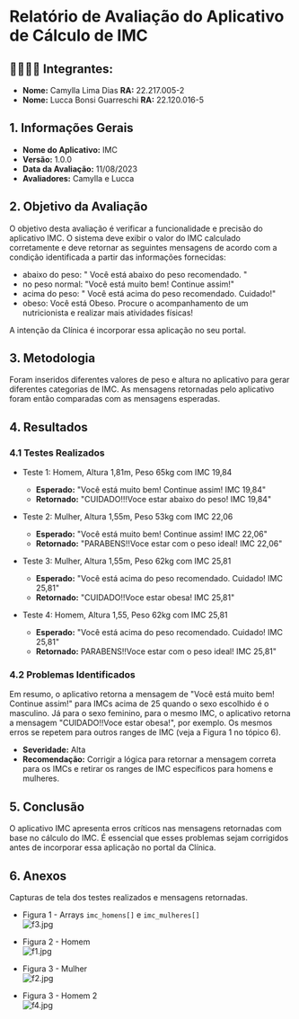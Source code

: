# Relatório de Avaliação do Aplicativo de Cálculo de IMC

## 👩🏻👨🏻 Integrantes:
- **Nome:** Camylla Lima Dias **RA:** 22.217.005-2
- **Nome:** Lucca Bonsi Guarreschi **RA:** 22.120.016-5

## 1. Informações Gerais

- **Nome do Aplicativo:** IMC
- **Versão:** 1.0.0
- **Data da Avaliação:** 11/08/2023
- **Avaliadores:** Camylla e Lucca

## 2. Objetivo da Avaliação

O objetivo desta avaliação é verificar a funcionalidade e precisão do aplicativo IMC. O sistema deve exibir o valor do IMC calculado corretamente e deve retornar as seguintes mensagens de acordo com a condição identificada a partir das informações fornecidas: 
- abaixo do peso: " Você está abaixo do peso recomendado. " 
- no peso normal: "Você está muito bem! Continue assim!" 
- acima do peso: " Você está acima do peso recomendado. Cuidado!"
- obeso: Você está Obeso. Procure o acompanhamento de um nutricionista e realizar mais atividades físicas! 

A intenção da Clínica é incorporar essa aplicação no seu portal.

## 3. Metodologia

Foram inseridos diferentes valores de peso e altura no aplicativo para gerar diferentes categorias de IMC. As mensagens retornadas pelo aplicativo foram então comparadas com as mensagens esperadas.

## 4. Resultados

### 4.1 Testes Realizados

- Teste 1: Homem, Altura 1,81m, Peso 65kg com IMC 19,84
  - **Esperado:** "Você está muito bem! Continue assim! IMC 19,84" 
  - **Retornado:** "CUIDADO!!!Voce estar abaixo do peso! IMC 19,84"
  
- Teste 2: Mulher, Altura 1,55m, Peso 53kg com IMC 22,06
  - **Esperado:** "Você está muito bem! Continue assim! IMC 22,06" 
  - **Retornado:** "PARABENS!!Voce estar com o peso ideal! IMC 22,06"
  
- Teste 3: Mulher, Altura 1,55m, Peso 62kg com IMC 25,81
  - **Esperado:** "Você está acima do peso recomendado. Cuidado! IMC 25,81" 
  - **Retornado:** "CUIDADO!!Voce estar obesa! IMC 25,81"
  
- Teste 4: Homem, Altura 1,55, Peso 62kg com IMC 25,81 
  - **Esperado:** "Você está acima do peso recomendado. Cuidado! IMC 25,81" 
  - **Retornado:** PARABENS!!Voce estar com o peso ideal! IMC 25,81"

### 4.2 Problemas Identificados

Em resumo, o aplicativo retorna a mensagem de "Você está muito bem! Continue assim!" para IMCs acima de 25 quando o sexo escolhido é o masculino. Já para o sexo feminino, para o mesmo IMC, o aplicativo retorna a mensagem "CUIDADO!!Voce estar obesa!", por exemplo. Os mesmos erros se repetem para outros ranges de IMC (veja a Figura 1 no tópico 6).
  - **Severidade:** Alta
  - **Recomendação:** Corrigir a lógica para retornar a mensagem correta para os IMCs e retirar os ranges de IMC específicos para homens e mulheres.

## 5. Conclusão

O aplicativo IMC apresenta erros críticos nas mensagens retornadas com base no cálculo do IMC. É essencial que esses problemas sejam corrigidos antes de incorporar essa aplicação no portal da Clínica.

## 6. Anexos
Capturas de tela dos testes realizados e mensagens retornadas.

- Figura 1 - Arrays ``imc_homens[]`` e ``imc_mulheres[]`` <br>
![f3.jpg](https://github.com/camylladias/CC8550/blob/main/Exerc%C3%ADcio%201%20-%20IMC%20APP/img/f3.jpg?raw=true)

- Figura 2 - Homem <br>
![f1.jpg](https://github.com/camylladias/CC8550/blob/main/Exerc%C3%ADcio%201%20-%20IMC%20APP/img/f1.jpg?raw=true)

- Figura 3 -  Mulher <br>
![f2.jpg](https://github.com/camylladias/CC8550/blob/main/Exerc%C3%ADcio%201%20-%20IMC%20APP/img/f2.jpg?raw=true)

- Figura 3 - Homem 2 <br>
![f4.jpg](https://github.com/camylladias/CC8550/blob/main/Exerc%C3%ADcio%201%20-%20IMC%20APP/img/f4.jpg?raw=true)
